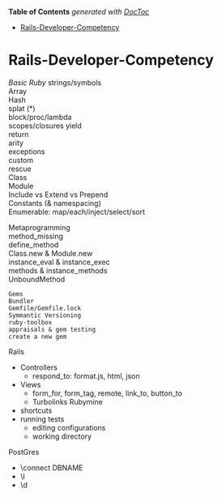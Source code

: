 <!-- START doctoc generated TOC please keep comment here to allow auto update -->
<!-- DON'T EDIT THIS SECTION, INSTEAD RE-RUN doctoc TO UPDATE -->
**Table of Contents**  *generated with [DocToc](https://github.com/thlorenz/doctoc)*

- [Rails-Developer-Competency](#rails-developer-competency)

<!-- END doctoc generated TOC please keep comment here to allow auto update -->

# Rails-Developer-Competency

*Basic Ruby*
	strings/symbols		
	Array		
	Hash		
	splat (*)		
	block/proc/lambda		
		scopes/closures	
		yield	
		return	
		arity	
	exceptions		
		custom	
		rescue	
	Class		
	Module		
	Include vs Extend vs Prepend		
	Constants (& namespacing)		
	Enumerable: map/each/inject/select/sort		

Metaprogramming		
	method_missing		
	define_method		
	Class.new & Module.new		
	instance_eval & instance_exec		
	methods & instance_methods		
	UnboundMethod		
			
	Gems		
	Bundler		
	Gemfile/Gemfile.lock		
	Symmantic Versioning		
	ruby-toolbox		
	appraisals & gem testing		
	create a new gem		

Rails
* Controllers
  * respond_to: format.js, html, json
* Views
  * form_for, form_tag, remote, link_to, button_to
  * Turbolinks
Rubymine
* shortcuts
* running tests
  * editing configurations
  * working directory
  
PostGres
* \connect DBNAME
* \l
* \d
